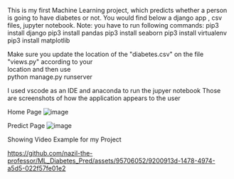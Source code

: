 This is my first Machine Learning project, which predicts whether a person is going to have diabetes or not. 
You would find below a django app , csv files, jupyter notebook.
Note: you have to run following commands:
pip3 install django
pip3 install pandas
pip3 install seaborn
pip3 install virtualenv
pip3 install matplotlib    
   
Make sure you update the location of the "diabetes.csv" on the file "views.py" according to your   
location and then use   
python manage.py runserver 
  
I used vscode as an IDE and anaconda to run the jupyer notebook
Those are screenshots of how the application appears to the user

Home Page 
![image](https://github.com/nazil-the-professor/ML_Diabetes_Pred/assets/95706052/686e17b2-37da-4b32-b096-9e6947987fdd)


Predict Page
![image](https://github.com/nazil-the-professor/ML_Diabetes_Pred/assets/95706052/d84939db-bf95-4a88-bcaa-b3c3db7d5903)

Showing Video Example for my Project

https://github.com/nazil-the-professor/ML_Diabetes_Pred/assets/95706052/9200913d-1478-4974-a5d5-022f57fe01e2
